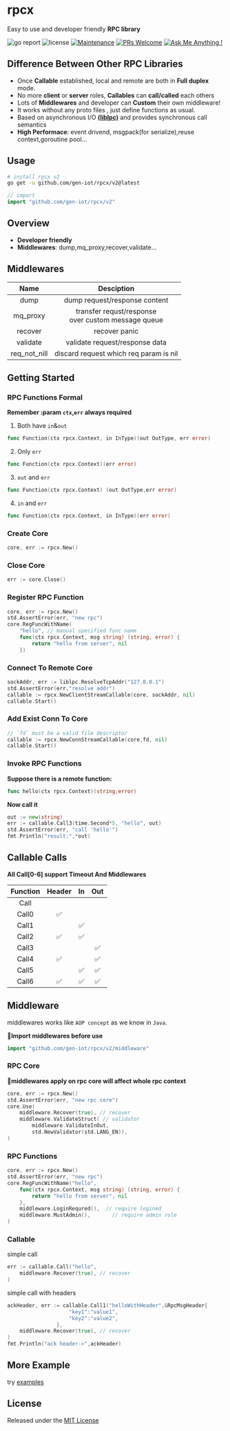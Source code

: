 # rpcx

Easy to use and developer friendly **RPC library**

![go report](https://goreportcard.com/badge/github.com/gen-iot/rpcx)
![license](https://img.shields.io/badge/license-MIT-brightgreen.svg)
[![Maintenance](https://img.shields.io/badge/Maintained%3F-yes-green.svg)](https://github.com/gen-iot/rpcx)
[![PRs Welcome](https://img.shields.io/badge/PRs-welcome-brightgreen.svg?style=flat)](https://github.com/gen-iot/rpcx/pulls)
[![Ask Me Anything !](https://img.shields.io/badge/Ask%20me-anything-1abc9c.svg)](https://github.com/gen-iot/rpcx/issues)

## Difference Between Other RPC Libraries

- Once **Callable** established, local and remote are both in **Full duplex** mode.
- No more **client** or **server** roles, **Callables** can **call/called** each others
- Lots of **Middlewares** and developer can **Custom** their own middleware!
- It works without any proto files , just define functions as usual.
- Based on asynchronous I/O [**(liblpc)**](https://github.com/gen-iot/liblpc) and provides synchronous call semantics
- **High Performace**: event drivend, msgpack(for serialize),reuse context,goroutine pool...


## Usage


```bash
# install rpcx v2
go get -u github.com/gen-iot/rpcx/v2@latest
```

```go
// import 
import "github.com/gen-iot/rpcx/v2"
```

## Overview

- **Developer friendly**
- **Middlewares**: dump,mq_proxy,recover,validate...

## Middlewares

|     Name     |                       Desciption                       |
| :----------: | :----------------------------------------------------: |
|     dump     |             dump request/response content              |
|   mq_proxy   | transfer requst/response<br> over custom message queue |
|   recover    |                     recover panic                      |
|   validate   |             validate request/response data             |
| req_not_nill |        discard  request which req param is nil         |

## Getting Started


### RPC Functions Formal

 **Remember :param `ctx`,`err` always required**

1. Both have `in`&`out`
```go
func Function(ctx rpcx.Context, in InType)(out OutType, err error)
```
2. Only `err` 

```go
func Function(ctx rpcx.Context)(err error)
```

3.  `out`  and `err`
```go
func Function(ctx rpcx.Context) (out OutType,err error)
```

4.  `in` and `err`
```go
func Function(ctx rpcx.Context, in InType)(err error)
```

### Create Core

```go
core, err := rpcx.New()
```

### Close Core

```go
err := core.Close()
```

### Register RPC Function

```go
core, err := rpcx.New()
std.AssertError(err, "new rpc")
core.RegFuncWithName(
    "hello", // manual specified func name
    func(ctx rpcx.Context, msg string) (string, error) {
        return "hello from server", nil
    })
```

### Connect To Remote Core

```go
sockAddr, err := liblpc.ResolveTcpAddr("127.0.0.1")
std.AssertError(err,"resolve addr")
callable := rpcx.NewClientStreamCallable(core, sockAddr, nil)
callable.Start()
```

### Add Exist Conn To Core

```go
// `fd` must be a valid file descriptor
callable := rpcx.NewConnStreamCallable(core,fd, nil)
callable.Start()
```

### Invoke RPC Functions

**Suppose there is a remote function:**

```go
func hello(ctx rpcx.Context)(string,error)
```

**Now call it**

```go
out := new(string)
err := callable.Call3(time.Second*5, "hello", out)
std.AssertError(err, "call 'hello'")
fmt.Println("result:",*out)
```


## Callable Calls

**All Call[0-6] support Timeout And Middlewares**

| Function | Header |  In   |  Out  |
| :------: | :----: | :---: | :---: |
|   Call   |        |       |       |
|  Call0   |   ✅    |       |       |
|  Call1   |        |   ✅   |       |
|  Call2   |   ✅    |   ✅   |       |
|  Call3   |        |       |   ✅   |
|  Call4   |   ✅    |       |   ✅   |
|  Call5   |        |   ✅   |   ✅   |
|  Call6   |   ✅    |   ✅   |   ✅   |

## Middleware

middlewares works like `AOP concept` as we know in `Java`.

📌**Import middlewares before use**
```go
import "github.com/gen-iot/rpcx/v2/middleware"
```
### RPC Core

📌**middlewares apply on rpc core will affect whole rpc context**

```go
core, err := rpcx.New()
std.AssertError(err, "new rpc core")
core.Use(
    middleware.Recover(true), // recover 
    middleware.ValidateStruct( // validator
        middleware.ValidateInOut,
        std.NewValidator(std.LANG_EN)),
)
```

### RPC Functions

```go
core, err := rpcx.New()
std.AssertError(err, "new rpc")
core.RegFuncWithName("hello",
    func(ctx rpcx.Context, msg string) (string, error) {
        return "hello from server", nil
    },
    middleware.LoginRequred(),  // require logined
    middleware.MustAdmin(),       // require admin role
)

```

### Callable

simple call

```go
err := callable.Call("hello",
    middleware.Recover(true), // recover 
)
```

simple call with headers

```go
ackHeader, err := callable.Call1("helloWithHeader",&RpcMsgHeader{
                    "key1":"value1",
                    "key2":"value2",
                },
    middleware.Recover(true), // recover 
)
fmt.Println("ack header->",ackHeader)
```

## More Example

try [examples](https://github.com/gen-iot/rpcx/tree/v2/examples)


## License

Released under the [MIT License](https://github.com/gen-iot/rpcx/blob/v2/License)